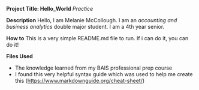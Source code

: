 
**Project Title: Hello_World**
*Practice*

**Description**
Hello, I am Melanie McCollough. 
I am an *accounting and business analytics* double major student. 
I am a 4th year senior. 

**How to**
This is a very simple README.md file to run. If i can do it, you can do it! 

**Files Used**
- The knowledge learned from my BAIS professional prep course
- I found this very helpful syntax guide which was used to help me create this (https://www.markdownguide.org/cheat-sheet/)

